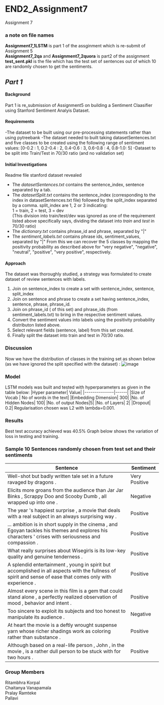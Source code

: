 # END2_Assignment7
Assignment 7
### a note on file names
**Assignment7_1LSTM** is part 1 of the assginment which is re-submit of Assignment 5 <br/>
**Assignment7_2qa** and **Assignment7_2quora** is part2 of the assignment <br/>
**test_sent.pkl** is the file which has the test set of sentences out of which 10 are randomly chosen to get the sentiments.

## *Part 1*
#### Background
Part 1 is re_submission of Assignment5 on building a Sentiment Claasifier using Stanford Sentiment Analyis Dataset.
#### Requirements
-The dataset to be built using our pre-processing statements rather than using pytreebank
-The dataset needed to built taking datasetSentences.txt and five classes to be created using the following range of sentiment values:
[0-0.2 : 1, 0.2-0.4 : 2, 0.4-0.6 : 3, 0.6-0.8 : 4, 0.8-1.0: 5] 
-Dataset to be split into Train/Test in 70/30 ratio (and no validation set)
#### Initial Investigations
Readme file stanford dataset revealed <br/>
- The *datasetSentences.txt* contains the sentence_index, sentence separated by a tab.
- The *datasetSplit.txt* contains the sentence_index (corresponding to the index in datasetSentences.txt file) followed by the split_index separated by a comma. split_index are 1, 2 or 3 indicating:<br/>
	1 = train, 	2 = test, 	3 = dev<br/>
 (This division into train/test/dev was ignored as one of the requirement listed above specifically says, dividing the dataset into *train* and *test* in 70/30 ratio)
- The *dictionary.txt* contains phrase_id and phrase, separated by  "|"
- The *sentiment_labels.txt* contains  phrase ids, sentiment_values, separated by "|"
From this we can recover the 5 classes by mapping the positivity probability as described above for "very negative", "negative", "neutral", "positive", "very positive", respectively.

#### Approach
The dataset was thoroughly studied, a strategy was formulated to create dataset of review sentences with labels.
1. Join on sentence_index to create a set with sentence_index, sentence, split_index
2. Join on sentence and phrase to create a set having sentence_index, sentence, phrase, phrase_id.
3. Join on phrase_id ( of this set) and phrase_ids (from sentiment_labels.txt) to bring in the respective sentiment values.
4. Convert the sentiment values into labels using the positivity probability distributon listed above.
5. Select relevant fields (sentence, label) from this set created.
6. Finally split the dataset into train and test in 70/30 ratio.
### Discussion
Now we have the distribution of classes in the training set as shown below (as we have ignored the split specified with the dataset) :
![image](https://user-images.githubusercontent.com/82941475/120589588-b2be9c80-c456-11eb-8bc3-cc5d444ae2f5.png)
### Model 
LSTM models was built and tested with hyperparameters as given in the table below:
|Hyper parameter| Value|
|---------------|------|
|Size of Vocab  | No of words in the text|
|Embedding Dimension| 300|
|No. of Hidden Nodes| 100|
|No. of output Nodes|5|
|No. of Layers| 2|
|Dropout| 0.2|
Regularisation chosen was L2 with lambda=0.001.
### Results
Best test accuracy achieved was 40.5%
Graph below shows the variation of loss in testing  and training.

### Sample 10 Sentences randomly chosen from test set and their sentiments
|Sentence| Sentiment|
|-------- |-------------|
|Well-shot but badly written tale set in a future ravaged by dragons . |  Very Positive|
|Elicits more groans from the audience than Jar Jar Binks , Scrappy Doo and Scooby Dumb , all wrapped up into one . |  Negative|
|The year 's happiest surprise , a movie that deals with a real subject in an always surprising way . |  Positive |
|... ambition is in short supply in the cinema , and Egoyan tackles his themes and explores his characters ' crises with seriousness and compassion . |  Positive|
|What really surprises about Wisegirls is its low-key quality and genuine tenderness . |  Positive|
|A splendid entertainment , young in spirit but accomplished in all aspects with the fullness of spirit and sense of ease that comes only with experience . |  Positive|
|Almost every scene in this film is a gem that could stand alone , a perfectly realized observation of mood , behavior and intent . | Positive|
|Too sincere to exploit its subjects and too honest to manipulate its audience . | Negative |
|At heart the movie is a deftly wrought suspense yarn whose richer shadings work as coloring rather than substance . |  Positive|
|Although based on a real-life person , John , in the movie , is a rather dull person to be stuck with for two hours . | Positive |


### Group Members
Ritambhra Korpal<br/>
Chaitanya Vanapamala <br/>
Pralay Ramteke <br/>
Pallavi <br/>

